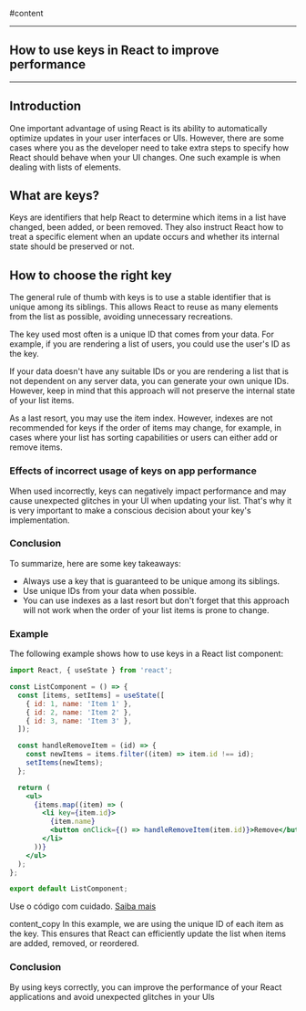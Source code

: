 #content

---

## How to use keys in React to improve performance

---

## **Introduction**

One important advantage of using React is its ability to automatically optimize updates in your user interfaces or UIs.
However, there are some cases where you as the developer need to take extra steps to specify how React should behave
when your UI changes. One such example is when dealing with lists of elements.

## **What are keys?**

Keys are identifiers that help React to determine which items in a list have changed, been added, or been removed. They
also instruct React how to treat a specific element when an update occurs and whether its internal state should be
preserved or not.

## **How to choose the right key**

The general rule of thumb with keys is to use a stable identifier that is unique among its siblings. This allows React
to reuse as many elements from the list as possible, avoiding unnecessary recreations.

The key used most often is a unique ID that comes from your data. For example, if you are rendering a list of users, you
could use the user's ID as the key.

If your data doesn't have any suitable IDs or you are rendering a list that is not dependent on any server data, you can
generate your own unique IDs. However, keep in mind that this approach will not preserve the internal state of your list
items.

As a last resort, you may use the item index. However, indexes are not recommended for keys if the order of items may
change, for example, in cases where your list has sorting capabilities or users can either add or remove items.

### **Effects of incorrect usage of keys on app performance**

When used incorrectly, keys can negatively impact performance and may cause unexpected glitches in your UI when updating
your list. That's why it is very important to make a conscious decision about your key's implementation.

### **Conclusion**

To summarize, here are some key takeaways:

- Always use a key that is guaranteed to be unique among its siblings.
- Use unique IDs from your data when possible.
- You can use indexes as a last resort but don't forget that this approach will not work when the order of your list
  items is prone to change.

### **Example**

The following example shows how to use keys in a React list component:

```jsx
import React, { useState } from 'react';

const ListComponent = () => {
  const [items, setItems] = useState([
    { id: 1, name: 'Item 1' },
    { id: 2, name: 'Item 2' },
    { id: 3, name: 'Item 3' },
  ]);

  const handleRemoveItem = (id) => {
    const newItems = items.filter((item) => item.id !== id);
    setItems(newItems);
  };

  return (
    <ul>
      {items.map((item) => (
        <li key={item.id}>
          {item.name}
          <button onClick={() => handleRemoveItem(item.id)}>Remove</button>
        </li>
      ))}
    </ul>
  );
};

export default ListComponent;
```

Use o código com cuidado. [Saiba mais](https://bard.google.com/faq#coding)

content_copy In this example, we are using the unique ID of each item as the key. This ensures that React can
efficiently update the list when items are added, removed, or reordered.

### **Conclusion**

By using keys correctly, you can improve the performance of your React applications and avoid unexpected glitches in
your UIs
